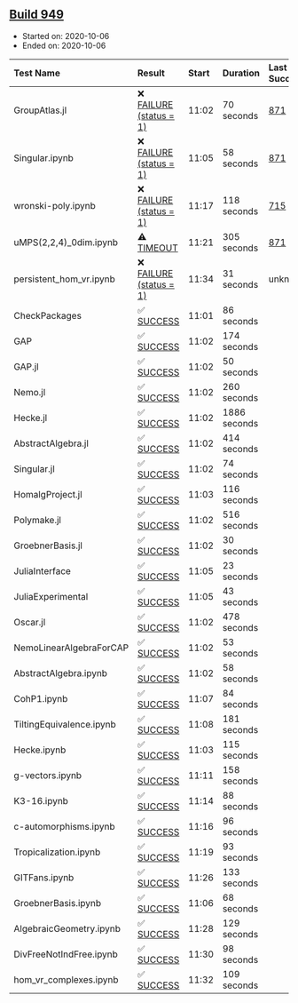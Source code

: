 ## [Build 949](https://oscarci.mathematik.uni-kl.de/job/oscar-stable/949/)

* Started on: 2020-10-06
* Ended on: 2020-10-06

| Test Name    | Result | Start | Duration | Last Success | First Failure |
|:-------------|:-------|:------|:---------|:-------------|:--------------|
| GroupAtlas.jl | ❌ [FAILURE (status = 1)](https://oscarci.mathematik.uni-kl.de/job/oscar-stable/949/artifact/logs/build-949/GroupAtlas.jl.log) | 11:02 | 70 seconds | [871](https://oscarci.mathematik.uni-kl.de/job/oscar-stable/871/) | [872](https://oscarci.mathematik.uni-kl.de/job/oscar-stable/872/) |
| Singular.ipynb | ❌ [FAILURE (status = 1)](https://oscarci.mathematik.uni-kl.de/job/oscar-stable/949/artifact/logs/build-949/Singular.ipynb.log) | 11:05 | 58 seconds | [871](https://oscarci.mathematik.uni-kl.de/job/oscar-stable/871/) | [872](https://oscarci.mathematik.uni-kl.de/job/oscar-stable/872/) |
| wronski-poly.ipynb | ❌ [FAILURE (status = 1)](https://oscarci.mathematik.uni-kl.de/job/oscar-stable/949/artifact/logs/build-949/wronski-poly.ipynb.log) | 11:17 | 118 seconds | [715](https://oscarci.mathematik.uni-kl.de/job/oscar-stable/715/) | [716](https://oscarci.mathematik.uni-kl.de/job/oscar-stable/716/) |
| uMPS(2,2,4)_0dim.ipynb | ⚠ [TIMEOUT](https://oscarci.mathematik.uni-kl.de/job/oscar-stable/949/artifact/logs/build-949/uMPS-2-2-4-_0dim.ipynb.log) | 11:21 | 305 seconds | [871](https://oscarci.mathematik.uni-kl.de/job/oscar-stable/871/) | [872](https://oscarci.mathematik.uni-kl.de/job/oscar-stable/872/) |
| persistent_hom_vr.ipynb | ❌ [FAILURE (status = 1)](https://oscarci.mathematik.uni-kl.de/job/oscar-stable/949/artifact/logs/build-949/persistent_hom_vr.ipynb.log) | 11:34 | 31 seconds | unknown | unknown |
| CheckPackages | ✅ [SUCCESS](https://oscarci.mathematik.uni-kl.de/job/oscar-stable/949/artifact/logs/build-949/CheckPackages.log) | 11:01 | 86 seconds |  |  |
| GAP | ✅ [SUCCESS](https://oscarci.mathematik.uni-kl.de/job/oscar-stable/949/artifact/logs/build-949/GAP.log) | 11:02 | 174 seconds |  |  |
| GAP.jl | ✅ [SUCCESS](https://oscarci.mathematik.uni-kl.de/job/oscar-stable/949/artifact/logs/build-949/GAP.jl.log) | 11:02 | 50 seconds |  |  |
| Nemo.jl | ✅ [SUCCESS](https://oscarci.mathematik.uni-kl.de/job/oscar-stable/949/artifact/logs/build-949/Nemo.jl.log) | 11:02 | 260 seconds |  |  |
| Hecke.jl | ✅ [SUCCESS](https://oscarci.mathematik.uni-kl.de/job/oscar-stable/949/artifact/logs/build-949/Hecke.jl.log) | 11:02 | 1886 seconds |  |  |
| AbstractAlgebra.jl | ✅ [SUCCESS](https://oscarci.mathematik.uni-kl.de/job/oscar-stable/949/artifact/logs/build-949/AbstractAlgebra.jl.log) | 11:02 | 414 seconds |  |  |
| Singular.jl | ✅ [SUCCESS](https://oscarci.mathematik.uni-kl.de/job/oscar-stable/949/artifact/logs/build-949/Singular.jl.log) | 11:02 | 74 seconds |  |  |
| HomalgProject.jl | ✅ [SUCCESS](https://oscarci.mathematik.uni-kl.de/job/oscar-stable/949/artifact/logs/build-949/HomalgProject.jl.log) | 11:03 | 116 seconds |  |  |
| Polymake.jl | ✅ [SUCCESS](https://oscarci.mathematik.uni-kl.de/job/oscar-stable/949/artifact/logs/build-949/Polymake.jl.log) | 11:02 | 516 seconds |  |  |
| GroebnerBasis.jl | ✅ [SUCCESS](https://oscarci.mathematik.uni-kl.de/job/oscar-stable/949/artifact/logs/build-949/GroebnerBasis.jl.log) | 11:02 | 30 seconds |  |  |
| JuliaInterface | ✅ [SUCCESS](https://oscarci.mathematik.uni-kl.de/job/oscar-stable/949/artifact/logs/build-949/JuliaInterface.log) | 11:05 | 23 seconds |  |  |
| JuliaExperimental | ✅ [SUCCESS](https://oscarci.mathematik.uni-kl.de/job/oscar-stable/949/artifact/logs/build-949/JuliaExperimental.log) | 11:05 | 43 seconds |  |  |
| Oscar.jl | ✅ [SUCCESS](https://oscarci.mathematik.uni-kl.de/job/oscar-stable/949/artifact/logs/build-949/Oscar.jl.log) | 11:02 | 478 seconds |  |  |
| NemoLinearAlgebraForCAP | ✅ [SUCCESS](https://oscarci.mathematik.uni-kl.de/job/oscar-stable/949/artifact/logs/build-949/NemoLinearAlgebraForCAP.log) | 11:02 | 53 seconds |  |  |
| AbstractAlgebra.ipynb | ✅ [SUCCESS](https://oscarci.mathematik.uni-kl.de/job/oscar-stable/949/artifact/logs/build-949/AbstractAlgebra.ipynb.log) | 11:02 | 58 seconds |  |  |
| CohP1.ipynb | ✅ [SUCCESS](https://oscarci.mathematik.uni-kl.de/job/oscar-stable/949/artifact/logs/build-949/CohP1.ipynb.log) | 11:07 | 84 seconds |  |  |
| TiltingEquivalence.ipynb | ✅ [SUCCESS](https://oscarci.mathematik.uni-kl.de/job/oscar-stable/949/artifact/logs/build-949/TiltingEquivalence.ipynb.log) | 11:08 | 181 seconds |  |  |
| Hecke.ipynb | ✅ [SUCCESS](https://oscarci.mathematik.uni-kl.de/job/oscar-stable/949/artifact/logs/build-949/Hecke.ipynb.log) | 11:03 | 115 seconds |  |  |
| g-vectors.ipynb | ✅ [SUCCESS](https://oscarci.mathematik.uni-kl.de/job/oscar-stable/949/artifact/logs/build-949/g-vectors.ipynb.log) | 11:11 | 158 seconds |  |  |
| K3-16.ipynb | ✅ [SUCCESS](https://oscarci.mathematik.uni-kl.de/job/oscar-stable/949/artifact/logs/build-949/K3-16.ipynb.log) | 11:14 | 88 seconds |  |  |
| c-automorphisms.ipynb | ✅ [SUCCESS](https://oscarci.mathematik.uni-kl.de/job/oscar-stable/949/artifact/logs/build-949/c-automorphisms.ipynb.log) | 11:16 | 96 seconds |  |  |
| Tropicalization.ipynb | ✅ [SUCCESS](https://oscarci.mathematik.uni-kl.de/job/oscar-stable/949/artifact/logs/build-949/Tropicalization.ipynb.log) | 11:19 | 93 seconds |  |  |
| GITFans.ipynb | ✅ [SUCCESS](https://oscarci.mathematik.uni-kl.de/job/oscar-stable/949/artifact/logs/build-949/GITFans.ipynb.log) | 11:26 | 133 seconds |  |  |
| GroebnerBasis.ipynb | ✅ [SUCCESS](https://oscarci.mathematik.uni-kl.de/job/oscar-stable/949/artifact/logs/build-949/GroebnerBasis.ipynb.log) | 11:06 | 68 seconds |  |  |
| AlgebraicGeometry.ipynb | ✅ [SUCCESS](https://oscarci.mathematik.uni-kl.de/job/oscar-stable/949/artifact/logs/build-949/AlgebraicGeometry.ipynb.log) | 11:28 | 129 seconds |  |  |
| DivFreeNotIndFree.ipynb | ✅ [SUCCESS](https://oscarci.mathematik.uni-kl.de/job/oscar-stable/949/artifact/logs/build-949/DivFreeNotIndFree.ipynb.log) | 11:30 | 98 seconds |  |  |
| hom_vr_complexes.ipynb | ✅ [SUCCESS](https://oscarci.mathematik.uni-kl.de/job/oscar-stable/949/artifact/logs/build-949/hom_vr_complexes.ipynb.log) | 11:32 | 109 seconds |  |  |
